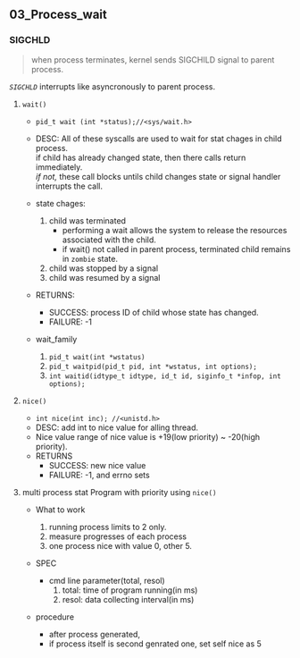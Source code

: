 ## 03_Process_wait

### SIGCHLD

> when process terminates, kernel sends SIGCHILD signal to parent process.

_``SIGCHLD``_ interrupts like asyncronously to parent process.

1. ``wait()``
    - ``pid_t wait (int *status);//<sys/wait.h>``

    - DESC:
        All of these syscalls are used to wait for stat chages in child process.  
if child has already changed state, then there calls return immediately.  
_if not,_ these call blocks untils child changes state or signal handler interrupts the call.

    - state chages:
        1. child was terminated
            - performing a wait allows the system to release the resources associated with the child.
            - if wait() not called in parent process, terminated child remains in ``zombie`` state.
        2. child was stopped by a signal
        3. child was resumed by a signal

    - RETURNS:
        - SUCCESS:
            process ID of child whose state has changed.
        - FAILURE:
            -1

    - wait_family

        1. ``pid_t wait(int *wstatus)``
        2. ``pid_t waitpid(pid_t pid, int *wstatus, int options);``
        3. ``int waitid(idtype_t idtype, id_t id, siginfo_t *infop, int options);``

2. ``nice()``
    - ``int nice(int inc); //<unistd.h>``
    - DESC:
        add int to nice value for alling thread.
    - Nice value
        range of nice value is +19(low priority) ~ -20(high priority).
    - RETURNS
        - SUCCESS:
            new nice value
        - FAILURE:
            -1, and errno sets


3. multi process stat Program with priority using ``nice()``

    - What to work
        1. running process limits to 2 only.
        2. measure progresses of each process
        3. one process nice with value 0, other 5.

    - SPEC
        - cmd line parameter(total, resol)
            1. total: time of program running(in ms)
            2. resol: data collecting interval(in ms)

    - procedure
        - after process generated,
        - if process itself is second genrated one, set self nice as 5

